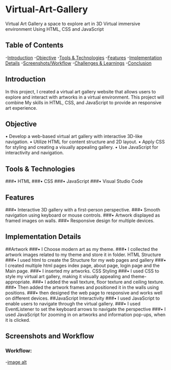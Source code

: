 # Virtual-Art-Gallery
Virtual Art Gallery a space to explore art in 3D Virtual immersive environment Using HTML, CSS and JavaScript

## Table of Contents

-[Introduction](#Introduction)
-[Objective](#Objective)
-[Tools & Technologies](#Tools&Technologies)
-[Features](#Features)
-[Implementation Details](#ImplementationDetails)
-[Screenshots/Workflow](#Screenshots/Workflow)
-[Challenges & Learnings](#Challenges&Learnings)
-[Conclusion](#Conclusion)

## Introduction
In this project, I created a virtual art gallery website that allows users to explore and interact with artworks in a virtual environment. This project will combine My skills in HTML, CSS, and JavaScript to provide an responsive art experience.

## Objective
  •	Develop a web-based virtual art gallery with interactive 3D-like navigation. 
  •	Utilize HTML for content structure and 2D layout.
  •	Apply CSS for styling and creating a visually appealing gallery.
  •	Use JavaScript for interactivity and navigation.

## Tools & Technologies
###•	HTML
###•	CSS
###•	JavaScript
###•	Visual Studio Code

## Features
###•	Interactive 3D gallery with a first-person perspective.
###•	Smooth navigation using keyboard or mouse controls.
###•	Artwork displayed as framed images on walls.
###•	 Responsive design for multiple devices.

## Implementation Details
##Artwork
###•	I Choose modern art as my theme.
###•	I collected the artwork images related to my theme and store it in folder.
HTML Structure
###•	I used html to create the Structure for my web pages and gallery
###•	I created multiple html pages index page, about page, login page and the Main page.
###•	I inserted my artworks.
CSS Styling
###•	I used CSS to style my virtual art gallery, making it visually appealing and theme-appropriate.
###•	I added the wall texture, floor texture and ceiling texture.
###•	Then added the artwork frames and positioned it in the walls using positions.
###•	then designed the web page to responsive and works well on different devices.
##JavaScript Interactivity
###•	I used JavaScript to enable users to navigate through the virtual gallery.
###•	I used EventListener to set the keyboard arrows to navigate the perspective
###•	I used JavaScript for zooming in on artworks and information pop-ups, when it is clicked.

## Screenshots and Workflow
### Workflow:
-[image alt](https://github.com/Sudharshan2024/Virtual-Art-Gallery/blob/24d4a947d0f76dacd63154d3afc349a9019d3a13/WorkFlow.jpg)
